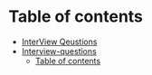 # Table of contents

* [InterView Qeustions](<../ graphql/README.md>)
* [Interview-questions](interview-questions/README.md)
  * [Table of contents](<../ graphql/SUMMARY.md>)
